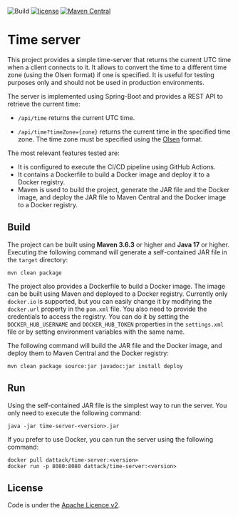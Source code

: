 ![Build](https://github.com/dattack/time-server/actions/workflows/maven-deploy.yml/badge.svg?branch=dev)
[![license](https://img.shields.io/:license-Apache-blue.svg?style=plastic-square)](LICENSE.md)
[![Maven Central](https://img.shields.io/maven-central/v/com.dattack/time-server.svg?label=Maven%20Central)](https://search.maven.org/artifact/com.dattack/time-server)

# Time server

This project provides a simple time-server that returns the current UTC time when a client connects to it. It allows to
convert the time to a different time zone (using the Olsen format) if one is specified. It is useful for testing
purposes only and should not be used in production environments.

The server is implemented using Spring-Boot and provides a REST API to retrieve the current time:

- `/api/time` returns the current UTC time.

- `/api/time?timeZone={zone}` returns the current time in the specified time zone. The time zone must be specified
  using the [Olsen](https://en.wikipedia.org/wiki/List_of_tz_database_time_zones) format.

The most relevant features tested are:

- It is configured to execute the CI/CD pipeline using GitHub Actions.
- It contains a Dockerfile to build a Docker image and deploy it to a Docker registry.
- Maven is used to build the project, generate the JAR file and the Docker image, and deploy the JAR file to Maven
  Central and the Docker image to a Docker registry.

## Build

The project can be built using **Maven 3.6.3** or higher and **Java 17** or higher. Executing the following command will 
generate a self-contained JAR file in the `target` directory:

```shell
mvn clean package
```

The project also provides a Dockerfile to build a Docker image. The image can be built using Maven and
deployed to a Docker registry. Currently only `docker.io` is supported, but you can easily change it by modifying the
`docker.url` property in the `pom.xml` file. You also need to provide the credentials to access the registry. You can
do it by setting the `DOCKER_HUB_USERNAME` and `DOCKER_HUB_TOKEN` properties in the `settings.xml` file or by setting
environment variables with the same name.

The following command will build the JAR file and the Docker image, and deploy them to Maven Central and the Docker 
registry:

```shell
mvn clean package source:jar javadoc:jar install deploy
```

## Run

Using the self-contained  JAR file is the simplest way to run the server. You only need to execute the following
command:

```shell
java -jar time-server-<version>.jar
```

If you prefer to use Docker, you can run the server using the following command:

```shell
docker pull dattack/time-server:<version>
docker run -p 8080:8080 dattack/time-server:<version>
```

## License

Code is under the [Apache Licence v2](https://www.apache.org/licenses/LICENSE-2.0.txt).
